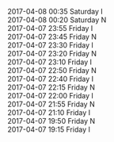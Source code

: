 2017-04-08 00:35 Saturday  I  
2017-04-08 00:20 Saturday  N  
2017-04-07 23:55 Friday  I  
2017-04-07 23:45 Friday  N  
2017-04-07 23:30 Friday  I  
2017-04-07 23:20 Friday  N  
2017-04-07 23:10 Friday  I  
2017-04-07 22:50 Friday  N  
2017-04-07 22:40 Friday  I  
2017-04-07 22:15 Friday  N  
2017-04-07 22:00 Friday  I  
2017-04-07 21:55 Friday  N  
2017-04-07 21:10 Friday  I  
2017-04-07 19:50 Friday  N  
2017-04-07 19:15 Friday  I  
